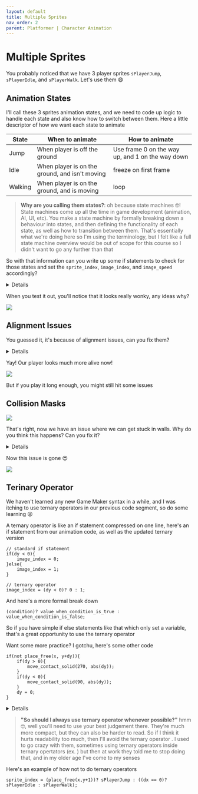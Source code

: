 ```yaml
---
layout: default
title: Multiple Sprites
nav_order: 2
parent: Platformer | Character Animation
---
```


# Multiple Sprites

You probably noticed that we have 3 player sprites ``sPlayerJump``, ``sPlayerIdle``, and ``sPlayerWalk``. Let's use them 😄

## Animation States

I'll call these 3 sprites animation states, and we need to code up logic to handle each state and also know how to switch between them. Here a little descriptor of how we want each state to animate

| State | When to animate | How to animate |
|--|--|--|
| Jump | When player is off the ground | Use frame 0 on the way up, and 1 on the way down |
| Idle | When player is on the ground, and isn't moving | freeze on first frame |
| Walking | When player is on the ground, and is moving | loop |

> **Why are you calling them states?**: oh because state machines 🤓! State machines come up all the time in game development (animation, AI, UI, etc). You make a state machine by formally breaking down a behaviour into states, and then defining the functionality of each state, as well as how to transition between them. That's essentially what we're doing here so I'm using the terminology, but I felt like a full state machine overview would be out of scope for this course so I didn't want to go any further than that

So with that information can you write up some if statements to check for those states and set the ``sprite_index``, ``image_index``, and ``image_speed`` accordingly?

<details data-summary="Try coding up the animation states" markdown="1">

```
// oPlayer Step Event
//// HORIZONTAL
//// VERTICAL
//// ANIMATION
{
	// jumping
	if(place_free(x,y+1)){
		sprite_index = sPlayerJump;
		image_speed = 0;
		if(dy < 0){
			image_index = 0;
		}else{
			image_index = 1;
		}
	// idle
	}else if(dx == 0){
		sprite_index = sPlayerIdle;
		image_speed = 0;
		image_index = 0;
	// walking
	}else{
		sprite_index = sPlayerWalk;
		image_speed = 1;
	}
}
```

**Jumping**: We check that we're on the ground using ``place_free(x,y+1)`` (the same check we did for jumping). Then we set the sprite accordingly. Since we're directly setting the frames, we want ``image_speed = 0;`` (otherwise game maker would automatically update the frames). Then we do ``image_index = 0;`` when going up, and ``image_index = 1;`` otherwise

**Idle**: Since this is the else, we already know we're on the ground, but we need to add an extra check to verify that we're not moving. After setting the sprite accordingly, we want to freeze on the first frame. So that means no animation, ``image_speed = 0;``, and to lock to the first frame ``image_index = 0;``. Remember the frame count starts at 0, not 1

**Walking**: Since this is another else we know neither of the previous 2 conditions passed. So that matches our condition perfectly, (i.e. *we're on the ground, and we're moving*). We just want this to animate without locking to a particular frame, so after setting the sprite we set ``image_speed = 1;``, and don't bother with ``image_index`` (we want the animation speed to handle that)

</details>

When you test it out, you'll notice that it looks really wonky, any ideas why?

![](../../images/platformer/animation_no_alignment.gif)

## Alignment Issues

You guessed it, it's because of alignment issues, can you fix them?

<details data-summary="Can you fix the alignment issues?" markdown="1">

We need to fix up the sprite offsets for ``sPlayerWalk`` and ``sPlayerJump``. For example, when we have ``sPlayerIdle`` our offset is to the bottom center, and when we switch to ``sPlayerWalk``, the x/y will stay the same, but x/y now represents the top left of the sprite. As a result ``sPlayerWalk`` will be displayed below and to the right of where ``sPlayerIdle`` was

![](../../images/platformer/idle_lined_up_with_walk.gif)

So to make their animations line up better we'll update all of them to use the bottom center

![](../../images/platformer/updated_walk_jump_offsets.png)

Bottom center tends to be a pretty good alignment point in general. For this particular case centering it on the body would probably work, but if you imagine a crouching scenario the feet is the only point that really stays fixed

</details>

Yay! Our player looks much more alive now!

![](../../images/platformer/animation_with_alignment.gif)

But if you play it long enough, you might still hit some issues

## Collision Masks

![](../../images/platformer/animation_bad_collision_mask.gif)

That's right, now we have an issue where we can get stuck in walls. Why do you think this happens? Can you fix it?

<details data-summary="How do we avoid getting stuck in walls?" markdown="1">

This is a collision mask issue (I told you we'd have one before the end of the course 😉). Since our sprites have different collision mask sizes, when we switch between them the new collision mask could overlap with a solid whereas the previous one didn't, thus leaving us stuck in the wall

To fix this we need to make sure the collision masks on each of our sprites match. That way we can avoid collision mask surprises when switching between sprites

![](../../images/platformer/updated_collision_masks.png)

</details>

Now this issue is gone 😍

![](../../images/platformer/animation_good_collision_mask.gif)

## Terinary Operator

We haven't learned any new Game Maker syntax in a while, and I was itching to use ternary operators in our previous code segment, so do some learning 😜

A ternary operator is like an if statement compressed on one line, here's an if statement from our animation code, as well as the updated ternary version

```
// standard if statement
if(dy < 0){
	image_index = 0;
}else{
	image_index = 1;
}

// ternary operator
image_index = (dy < 0)? 0 : 1;
```

And here's a more formal break down

```
(condition)? value_when_condition_is_true : value_when_condition_is_false;
```

So if you have simple if else statements like that which only set a variable, that's a great opportunity to use the ternary operator

Want some more practice? I gotchu, here's some other code

```
if(not place_free(x, y+dy)){
    if(dy > 0){
        move_contact_solid(270, abs(dy));
    }
    if(dy < 0){
        move_contact_solid(90, abs(dy));
    }
    dy = 0;
}
```

<details data-summary="How would you update the above code using ternary operator?" markdown="1">

```
if(not place_free(x, y+dy) and dy != 0){
    move_contact_solid((dy > 0)? 270 : 90, abs(dy));
    dy = 0;
}
```

``(dy > 0)? 270 : 90``: This is the key part. Previously we had to write out the ``move_contact_solid`` twice just to change that one value. Now we can embed that inside a ``move_contact_solid`` statement, all embeded in one line

``and dy != 0``: This part is a little less obvious. Changing to a ternary operator did slightly modify our logic. Previously the ``dy == 0`` wouldn't trigger either of the if statements, and ``move_contact_solid`` would be skipped. With the ternary operator, ``dy == 0`` would fall into the else clause and use 90 degrees. This is extra bad because the [move_contact_solid() documentation](https://manual.yoyogames.com/GameMaker_Language/GML_Reference/Movement_And_Collisions/Movement/move_contact_solid.htm) shoulds that 0 for the second parameter is interpretted as infinite distance. That would leave us open to an edge case where the player flies off into the sky indefinitely 😁 (but that would be kind of funny, hopefully some of you already hit that bug before realizing what was happening). To avoid this scenario I added the ``and dy != 0`` check to ensure that ``dy == 0`` case is still skipped (as a reminder ``!=`` means not equal)

</details>

> **"So should I always use ternary operator whenever possible?"** hmm 🤓, well you'll need to use your best judgement there. They're much more compact, but they can also be harder to read. So if I think it hurts readability too much, then I'll avoid the ternary operator . I used to go crazy with them, sometimes using ternary operators inside ternary opertators (ex. ) but then at work they told me to stop doing that, and in my older age I've come to my senses

Here's an example of how not to do ternary operators

```
sprite_index = (place_free(x,y+1))? sPlayerJump : ((dx == 0)? sPlayerIdle : sPlayerWalk);
```
